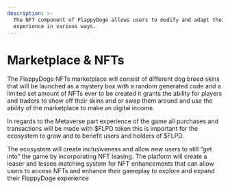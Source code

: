```yaml
---
description: >-
  The NFT component of FlappyDoge allows users to modify and adapt their in-game
  experience in various ways.
---
```


# Marketplace & NFTs

The FlappyDoge NFTs marketplace will consist of different dog breed skins that will be launched as a mystery box with a random generated code and a limited set amount of NFTs ever to be created it grants the ability for players and traders to show off their skins and or swap them around and use the ability of the marketplace to make an digital income.

In regards to the Metaverse part experience of the game all purchases and transactions will be made with $FLPD token this is important for the ecosystem to grow and to benefit users and holders of $FLPD.

The ecosystem will create inclusiveness and allow new users to still “get into” the game by incorporating NFT leasing. The platform will create a leaser and lessee matching system for NFT enhancements that can allow users to access NFTs and enhance their gameplay to explore and expand their FlappyDoge experience

